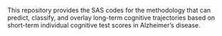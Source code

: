 This repository provides the SAS codes for the methodology that can predict, classify, and overlay long-term cognitive trajectories based on short-term individual cognitive test scores in Alzheimer’s disease. 
